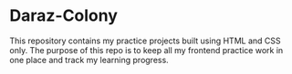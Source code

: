 # Daraz-Colony
This repository contains my practice projects built using HTML and CSS only. The purpose of this repo is to keep all my frontend practice work in one place and track my learning progress.
